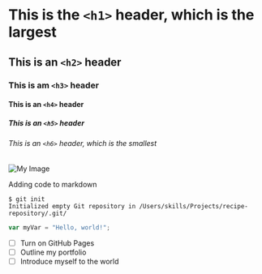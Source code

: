 # This is the `<h1>` header, which is the largest
## This is an `<h2>` header
### This is am `<h3>` header
#### This is an `<h4>` header
##### This is an `<h5>` header
###### This is an `<h6>` header, which is the smallest 
![My Image](https://github.com/user-attachments/assets/80f67031-4047-4f39-9265-aa09ccff7c09)

Adding code to markdown
```
$ git init
Initialized empty Git repository in /Users/skills/Projects/recipe-repository/.git/
```
``` javascript
var myVar = "Hello, world!";
```
- [ ] Turn on GitHub Pages
- [ ] Outline my portfolio
- [ ] Introduce myself to the world
